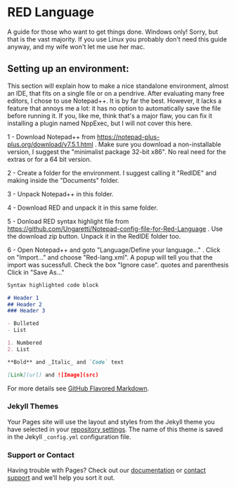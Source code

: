 # RED Language

A guide for those who want to get things done.
Windows only! 
Sorry, but that is the vast majority. If you use Linux you probably don't need this guide anyway, and my wife won't let me use her mac.

## Setting up an environment:
This section will explain how to make a nice standalone environment, almost an IDE, that fits on a single file or on a pendrive. After evaluating many free editors, I chose to use Notepad++. It is by far the best. However, it lacks a feature that annoys me a lot: it has no option to automatically save the file before running it. If you, like me, think that's a major flaw, you can fix it installing a plugin named NppExec, but I will not cover this here.

1 - Download Notepad++ from https://notepad-plus-plus.org/download/v7.5.1.html . Make sure you download a non-installable version, I suggest the "minimalist package 32-bit x86". No real need for the extras or for a 64 bit version.

2 - Create a folder for the environment. I suggest calling it "RedIDE" and making inside the "Documents" folder.

3 - Unpack Notepad++ in this folder.

4 - Download RED and unpack it in this same folder.

5 - Donload RED syntax highlight file from https://github.com/Ungaretti/Notepad-config-file-for-Red-Language . Use the download zip button. Unpack it in the RedIDE folder too.

6 - Open Notepad++ and goto "Language/Define your language..." . Click on "Import..." and choose "Red-lang.xml". A popup will tell you that the import was sucessfull. Check the box "Ignore case". quotes and parenthesis Click in "Save As..." 





```markdown
Syntax highlighted code block

# Header 1
## Header 2
### Header 3

- Bulleted
- List

1. Numbered
2. List

**Bold** and _Italic_ and `Code` text

[Link](url) and ![Image](src)
```

For more details see [GitHub Flavored Markdown](https://guides.github.com/features/mastering-markdown/).

### Jekyll Themes

Your Pages site will use the layout and styles from the Jekyll theme you have selected in your [repository settings](https://github.com/Ungaretti/ungaretti.github.io/settings). The name of this theme is saved in the Jekyll `_config.yml` configuration file.

### Support or Contact

Having trouble with Pages? Check out our [documentation](https://help.github.com/categories/github-pages-basics/) or [contact support](https://github.com/contact) and we’ll help you sort it out.
